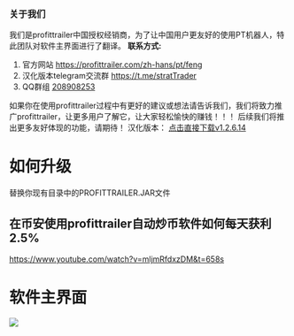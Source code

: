 ### 关于我们
我们是profittrailer中国授权经销商，为了让中国用户更友好的使用PT机器人，特此团队对软件主界面进行了翻译。
**联系方式:**
1. 官方网站   https://profittrailer.com/zh-hans/pt/feng  
2. 汉化版本telegram交流群   https://t.me/stratTrader
3. QQ群组   [208908253](点击链接加入群【币安交易机器人】：https://jq.qq.com/?_wv=1027&k=5sYewgi "208908253")

如果你在使用profittrailer过程中有更好的建议或想法请告诉我们，我们将致力推广profittrailer，让更多用户了解它，让大家轻松愉快的赚钱！！！
后续我们将推出更多友好体现的功能，请期待！
汉化版本：
[点击直接下载v1.2.6.14](https://github.com/fslit/profittrailer-zh/raw/master/v1.2.6.14/ProfitTrailer.jar "点击直接下载v1.2.6.14")
# **如何升级**
替换你现有目录中的PROFITTRAILER.JAR文件
##  在币安使用profittrailer自动炒币软件如何每天获利2.5%
https://www.youtube.com/watch?v=mljmRfdxzDM&t=658s
# 软件主界面
![](https://raw.githubusercontent.com/fslit/profittrailer-zh/master/pt.png)

